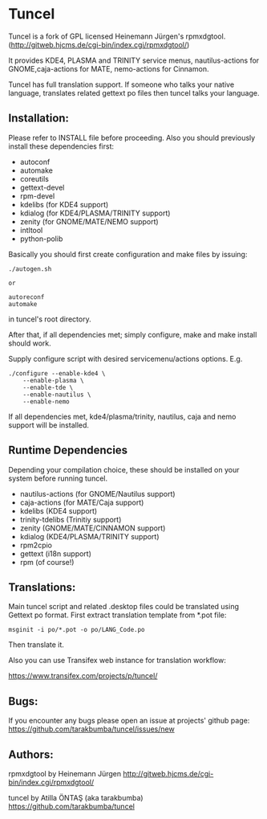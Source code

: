 Tuncel
======

Tuncel is a fork of GPL licensed Heinemann Jürgen's rpmxdgtool.
(http://gitweb.hjcms.de/cgi-bin/index.cgi/rpmxdgtool/)

It provides KDE4, PLASMA and TRINITY service menus,
nautilus-actions for GNOME,caja-actions for MATE,
nemo-actions for Cinnamon.

Tuncel has full translation support. If someone who talks your native
language, translates related gettext po files then tuncel talks your 
language.

Installation:
-------------
Please refer to INSTALL file before proceeding.
Also you should previously install these dependencies first:

- autoconf
- automake
- coreutils
- gettext-devel
- rpm-devel
- kdelibs (for KDE4 support)
- kdialog (for KDE4/PLASMA/TRINITY support)
- zenity (for GNOME/MATE/NEMO support)
- intltool
- python-polib


Basically you should first create configuration and make
files by issuing:

    ./autogen.sh
    
    or 
    
    autoreconf
    automake

in tuncel's root directory.

After that, if all dependencies met; simply configure, make and make install should work.

Supply configure script with desired servicemenu/actions options. E.g.

    ./configure --enable-kde4 \
        --enable-plasma \
        --enable-tde \
        --enable-nautilus \
        --enable-nemo

If all dependencies met, kde4/plasma/trinity, nautilus, caja and nemo support will be installed.

Runtime Dependencies
--------------------
Depending your compilation choice, these should be installed on your system before running tuncel.

- nautilus-actions (for GNOME/Nautilus support)
- caja-actions (for MATE/Caja support)
- kdelibs (KDE4 support)
- trinity-tdelibs (Trinitiy support)
- zenity (GNOME/MATE/CINNAMON support)
- kdialog (KDE4/PLASMA/TRINITY support)
- rpm2cpio
- gettext (i18n support)
- rpm (of course!)

Translations:
-------------
Main tuncel script and related .desktop files could be 
translated using Gettext po format. 
First extract translation template from *.pot file:

    msginit -i po/*.pot -o po/LANG_Code.po
    
Then translate it. 

Also you can use Transifex web instance for translation workflow:

https://www.transifex.com/projects/p/tuncel/


Bugs:
------------
If you encounter any bugs please open an issue at projects' github page:
    https://github.com/tarakbumba/tuncel/issues/new 

Authors:
-----------
rpmxdgtool by Heinemann Jürgen http://gitweb.hjcms.de/cgi-bin/index.cgi/rpmxdgtool/

tuncel by Atilla ÖNTAŞ (aka tarakbumba) https://github.com/tarakbumba/tuncel
